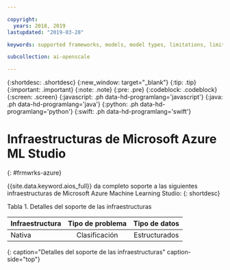 ```yaml
---

copyright:
  years: 2018, 2019
lastupdated: "2019-03-28"

keywords: supported frameworks, models, model types, limitations, limits, azure

subcollection: ai-openscale

---
```


{:shortdesc: .shortdesc}
{:new_window: target="_blank"}
{:tip: .tip}
{:important: .important}
{:note: .note}
{:pre: .pre}
{:codeblock: .codeblock}
{:screen: .screen}
{:javascript: .ph data-hd-programlang='javascript'}
{:java: .ph data-hd-programlang='java'}
{:python: .ph data-hd-programlang='python'}
{:swift: .ph data-hd-programlang='swift'}

# Infraestructuras de Microsoft Azure ML Studio
{: #frmwrks-azure}

{{site.data.keyword.aios_full}} da completo soporte a las siguientes infraestructuras de Microsoft Azure Machine Learning Studio:
{: shortdesc}

Tabla 1. Detalles del soporte de las infraestructuras

| Infraestructura | Tipo de problema | Tipo de datos |
|:---|:---:|:---:|
| Nativa | Clasificación | Estructurados |
{: caption="Detalles del soporte de las infraestructuras" caption-side="top"}



